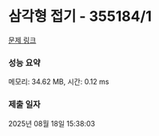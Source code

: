 # 삼각형 접기 - 355184/1 

[문제 링크](https://level.goorm.io/exam/355184/%EC%82%BC%EA%B0%81%ED%98%95-%EC%A0%91%EA%B8%B0/quiz/1) 

### 성능 요약

메모리: 34.62 MB, 시간: 0.12 ms

### 제출 일자

2025년 08월 18일 15:38:03

